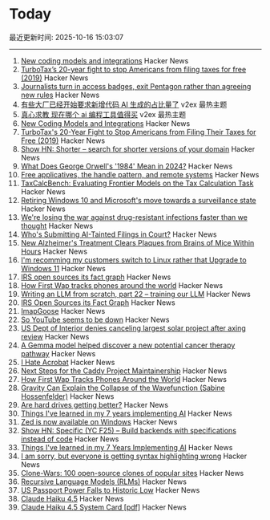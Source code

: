 # Today

最近更新时间: 2025-10-16 15:03:07

--- 
1. [New coding models and integrations](https://ollama.com/blog/coding-models) Hacker News
2. [TurboTax’s 20-year fight to stop Americans from filing taxes for free (2019)](https://www.propublica.org/article/inside-turbotax-20-year-fight-to-stop-americans-from-filing-their-taxes-for-free) Hacker News
3. [Journalists turn in access badges, exit Pentagon rather than agreeing new rules](https://apnews.com/article/pentagon-press-access-hegseth-trump-restrictions-5d9c2a63e4e03b91fc1546bb09ffbf12) Hacker News
4. [有些大厂已经开始要求新增代码 AI 生成的占比量了](https://www.v2ex.com/t/1165999) v2ex 最热主题
5. [真心求教 现在哪个 ai 编程工具值得买](https://www.v2ex.com/t/1165997) v2ex 最热主题
6. [New Coding Models and Integrations](https://ollama.com/blog/coding-models) Hacker News
7. [TurboTax's 20-Year Fight to Stop Americans from Filing Their Taxes for Free (2019)](https://www.propublica.org/article/inside-turbotax-20-year-fight-to-stop-americans-from-filing-their-taxes-for-free) Hacker News
8. [Show HN: Shorter – search for shorter versions of your domain](https://shorter.dev) Hacker News
9. [What Does George Orwell's '1984' Mean in 2024?](https://www.smithsonianmag.com/history/what-does-george-orwells-1984-mean-in-2024-180984468/) Hacker News
10. [Free applicatives, the handle pattern, and remote systems](https://exploring-better-ways.bellroy.com/free-applicatives-the-handle-pattern-and-remote-systems.html) Hacker News
11. [TaxCalcBench: Evaluating Frontier Models on the Tax Calculation Task](https://arxiv.org/abs/2507.16126) Hacker News
12. [Retiring Windows 10 and Microsoft's move towards a surveillance state](https://www.scottrlarson.com/publications/publication-windows-move-towards-surveillance/) Hacker News
13. [We're losing the war against drug-resistant infections faster than we thought](https://www.npr.org/sections/goats-and-soda/2025/10/15/g-s1-93449/antibiotic-resistance-bacteria) Hacker News
14. [Who's Submitting AI-Tainted Filings in Court?](https://cyberlaw.stanford.edu/whos-submitting-ai-tainted-filings-in-court/) Hacker News
15. [New Alzheimer's Treatment Clears Plaques from Brains of Mice Within Hours](https://www.sciencealert.com/new-alzheimers-treatment-clears-plaques-from-brains-of-mice-within-hours) Hacker News
16. [I'm recomming my customers switch to Linux rather that Upgrade to Windows 11](https://www.scottrlarson.com/publications/publication-windows-move-towards-surveillance/) Hacker News
17. [IRS open sources its fact graph](https://github.com/IRS-Public/fact-graph) Hacker News
18. [How First Wap tracks phones around the world](https://www.lighthousereports.com/methodology/surveillance-secrets-explainer/) Hacker News
19. [Writing an LLM from scratch, part 22 – training our LLM](https://www.gilesthomas.com/2025/10/llm-from-scratch-22-finally-training-our-llm) Hacker News
20. [IRS Open Sources its Fact Graph](https://github.com/IRS-Public/fact-graph) Hacker News
21. [ImapGoose](https://whynothugo.nl/journal/2025/10/15/introducing-imapgoose/) Hacker News
22. [So YouTube seems to be down](https://www.youtube.com/) Hacker News
23. [US Dept of Interior denies canceling largest solar project after axing review](https://www.utilitydive.com/news/department-interior-cancels-review-nevada-solar-project-trump/802704/) Hacker News
24. [A Gemma model helped discover a new potential cancer therapy pathway](https://blog.google/technology/ai/google-gemma-ai-cancer-therapy-discovery/) Hacker News
25. [I Hate Acrobat](https://www.vincentuden.xyz/blog/pdf-reader) Hacker News
26. [Next Steps for the Caddy Project Maintainership](https://caddy.community/t/next-steps-for-the-caddy-project-maintainership/33076) Hacker News
27. [How First Wap Tracks Phones Around the World](https://www.lighthousereports.com/methodology/surveillance-secrets-explainer/) Hacker News
28. [Gravity Can Explain the Collapse of the Wavefunction (Sabine Hossenfelder)](https://arxiv.org/abs/2510.11037) Hacker News
29. [Are hard drives getting better?](https://www.backblaze.com/blog/are-hard-drives-getting-better-lets-revisit-the-bathtub-curve/) Hacker News
30. [Things I've learned in my 7 years implementing AI](https://www.jampa.dev/p/llms-and-the-lessons-we-still-havent) Hacker News
31. [Zed is now available on Windows](https://zed.dev/blog/zed-for-windows-is-here) Hacker News
32. [Show HN: Specific (YC F25) – Build backends with specifications instead of code](https://specific.dev/) Hacker News
33. [Things I've learned in my 7 Years Implementing AI](https://www.jampa.dev/p/llms-and-the-lessons-we-still-havent) Hacker News
34. [I am sorry, but everyone is getting syntax highlighting wrong](https://tonsky.me/blog/syntax-highlighting/) Hacker News
35. [Clone-Wars: 100 open-source clones of popular sites](https://github.com/GorvGoyl/Clone-Wars) Hacker News
36. [Recursive Language Models (RLMs)](https://alexzhang13.github.io/blog/2025/rlm/) Hacker News
37. [US Passport Power Falls to Historic Low](https://www.henleyglobal.com/newsroom/press-releases/henley-global-mobility-report-oct-2025) Hacker News
38. [Claude Haiku 4.5](https://www.anthropic.com/news/claude-haiku-4-5) Hacker News
39. [Claude Haiku 4.5 System Card [pdf]](https://assets.anthropic.com/m/99128ddd009bdcb/original/Claude-Haiku-4-5-System-Card.pdf) Hacker News
